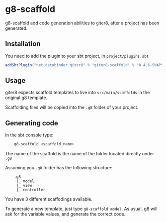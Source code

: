 g8-scaffold
======

g8-scaffold add code generation abilities to giter8, after a project has been generated.

Installation
------------

You need to add the plugin to your sbt project, in `project/plugins.sbt`

```scala
addSbtPlugin("net.databinder.giter8" % "giter8-scaffold" % "0.4.6-SNAPSHOT")
```

Usage
-----

giter8 expects scaffold templates to live into `src/main/scaffolds` in the original g8 template.

Scaffolding files will be copied into the `.g8` folder of your project.

Generating code
-----

In the sbt console type:

```scala
	g8-scaffold <scaffold_name>
```

The name of the scaffold is the name of the folder located directly under `.g8`

Assuming you `.g8` folder has the following structure:

```
	.g8
	 |_ model
	 |_ view
	 |_ controller
```

You have 3 different scaffodings available.

To generate a new template, just type `g8-scaffold model`. 
As usual, g8 will ask for the variable values, and generate the correct code.